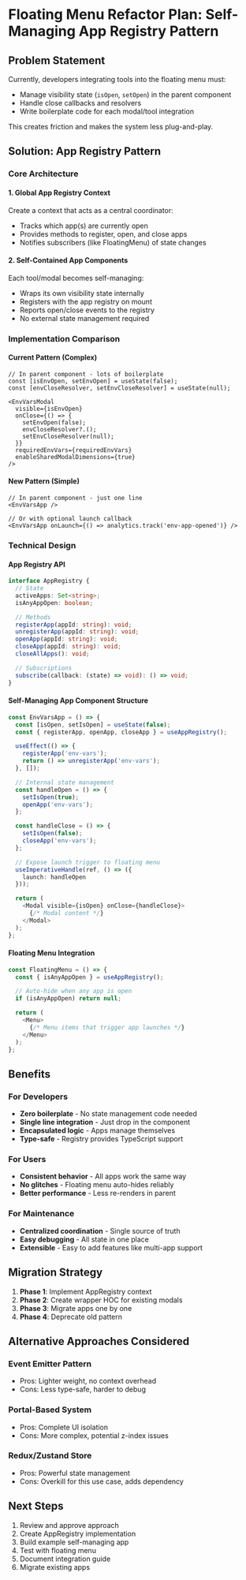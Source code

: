 # Floating Menu Refactor Plan: Self-Managing App Registry Pattern

## Problem Statement
Currently, developers integrating tools into the floating menu must:
- Manage visibility state (`isOpen`, `setOpen`) in the parent component
- Handle close callbacks and resolvers
- Write boilerplate code for each modal/tool integration

This creates friction and makes the system less plug-and-play.

## Solution: App Registry Pattern

### Core Architecture

#### 1. Global App Registry Context
Create a context that acts as a central coordinator:
- Tracks which app(s) are currently open
- Provides methods to register, open, and close apps
- Notifies subscribers (like FloatingMenu) of state changes

#### 2. Self-Contained App Components
Each tool/modal becomes self-managing:
- Wraps its own visibility state internally
- Registers with the app registry on mount
- Reports open/close events to the registry
- No external state management required

### Implementation Comparison

#### Current Pattern (Complex)
```tsx
// In parent component - lots of boilerplate
const [isEnvOpen, setEnvOpen] = useState(false);
const [envCloseResolver, setEnvCloseResolver] = useState(null);

<EnvVarsModal
  visible={isEnvOpen}
  onClose={() => {
    setEnvOpen(false);
    envCloseResolver?.();
    setEnvCloseResolver(null);
  }}
  requiredEnvVars={requiredEnvVars}
  enableSharedModalDimensions={true}
/>
```

#### New Pattern (Simple)
```tsx
// In parent component - just one line
<EnvVarsApp />

// Or with optional launch callback
<EnvVarsApp onLaunch={() => analytics.track('env-app-opened')} />
```

### Technical Design

#### App Registry API
```typescript
interface AppRegistry {
  // State
  activeApps: Set<string>;
  isAnyAppOpen: boolean;

  // Methods
  registerApp(appId: string): void;
  unregisterApp(appId: string): void;
  openApp(appId: string): void;
  closeApp(appId: string): void;
  closeAllApps(): void;

  // Subscriptions
  subscribe(callback: (state) => void): () => void;
}
```

#### Self-Managing App Component Structure
```typescript
const EnvVarsApp = () => {
  const [isOpen, setIsOpen] = useState(false);
  const { registerApp, openApp, closeApp } = useAppRegistry();

  useEffect(() => {
    registerApp('env-vars');
    return () => unregisterApp('env-vars');
  }, []);

  // Internal state management
  const handleOpen = () => {
    setIsOpen(true);
    openApp('env-vars');
  };

  const handleClose = () => {
    setIsOpen(false);
    closeApp('env-vars');
  };

  // Expose launch trigger to floating menu
  useImperativeHandle(ref, () => ({
    launch: handleOpen
  }));

  return (
    <Modal visible={isOpen} onClose={handleClose}>
      {/* Modal content */}
    </Modal>
  );
};
```

#### Floating Menu Integration
```typescript
const FloatingMenu = () => {
  const { isAnyAppOpen } = useAppRegistry();

  // Auto-hide when any app is open
  if (isAnyAppOpen) return null;

  return (
    <Menu>
      {/* Menu items that trigger app launches */}
    </Menu>
  );
};
```

## Benefits

### For Developers
- **Zero boilerplate** - No state management code needed
- **Single line integration** - Just drop in the component
- **Encapsulated logic** - Apps manage themselves
- **Type-safe** - Registry provides TypeScript support

### For Users
- **Consistent behavior** - All apps work the same way
- **No glitches** - Floating menu auto-hides reliably
- **Better performance** - Less re-renders in parent

### For Maintenance
- **Centralized coordination** - Single source of truth
- **Easy debugging** - All state in one place
- **Extensible** - Easy to add features like multi-app support

## Migration Strategy

1. **Phase 1**: Implement AppRegistry context
2. **Phase 2**: Create wrapper HOC for existing modals
3. **Phase 3**: Migrate apps one by one
4. **Phase 4**: Deprecate old pattern

## Alternative Approaches Considered

### Event Emitter Pattern
- Pros: Lighter weight, no context overhead
- Cons: Less type-safe, harder to debug

### Portal-Based System
- Pros: Complete UI isolation
- Cons: More complex, potential z-index issues

### Redux/Zustand Store
- Pros: Powerful state management
- Cons: Overkill for this use case, adds dependency

## Next Steps

1. Review and approve approach
2. Create AppRegistry implementation
3. Build example self-managing app
4. Test with floating menu
5. Document integration guide
6. Migrate existing apps